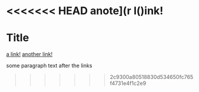 <<<<<<< HEAD
anote](r l()ink!
=======
# Title

[a link!](https://something.com)
[another link!](some-page.html)

some paragraph text after the links
>>>>>>> 2c9300a80518830d534650fc765f4731e4f1c2e9
